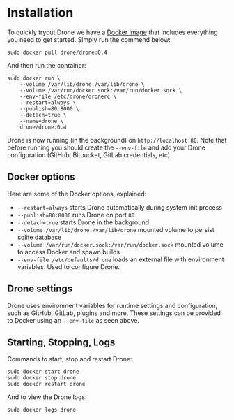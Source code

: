 # Installation

To quickly tryout Drone we have a [Docker image](https://registry.hub.docker.com/u/drone/drone/) that includes everything you need to get started. Simply run the commend below:

```
sudo docker pull drone/drone:0.4
```

And then run the container:

```
sudo docker run \
	--volume /var/lib/drone:/var/lib/drone \
	--volume /var/run/docker.sock:/var/run/docker.sock \
	--env-file /etc/drone/dronerc \
	--restart=always \
	--publish=80:8000 \
	--detach=true \
	--name=drone \
	drone/drone:0.4
```

Drone is now running (in the background) on `http://localhost:80`. Note that before running you should create the `--env-file` and add your Drone configuration (GitHub, Bitbucket, GitLab credentials, etc).

## Docker options

Here are some of the Docker options, explained:

* `--restart=always` starts Drone automatically during system init process
* `--publish=80:8000` runs Drone on port `80`
* `--detach=true` starts Drone in the background
* `--volume /var/lib/drone:/var/lib/drone` mounted volume to persist sqlite database
* `--volume /var/run/docker.sock:/var/run/docker.sock` mounted volume to access Docker and spawn builds
* `--env-file /etc/defaults/drone` loads an external file with environment variables. Used to configure Drone.

## Drone settings

Drone uses environment variables for runtime settings and configuration, such as GitHub, GitLab, plugins and more. These settings can be provided to Docker using an `--env-file` as seen above.

## Starting, Stopping, Logs

Commands to start, stop and restart Drone:

```
sudo docker start drone
sudo docker stop drone
sudo docker restart drone
```

And to view the Drone logs:

```
sudo docker logs drone
```
